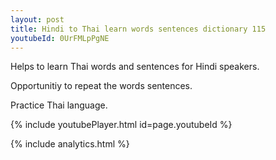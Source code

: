 ```yaml
---
layout: post
title: Hindi to Thai learn words sentences dictionary 115 
youtubeId: 0UrFMLpPgNE
---
```

 
 
Helps to learn Thai words and sentences for Hindi speakers.

Opportunitiy to repeat the words sentences. 

Practice Thai language. 
 
{% include youtubePlayer.html id=page.youtubeId %}
 
 
{% include analytics.html %}